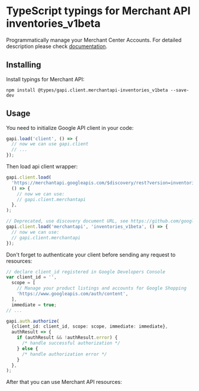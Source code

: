 # TypeScript typings for Merchant API inventories_v1beta

Programmatically manage your Merchant Center Accounts.
For detailed description please check [documentation](https://developers.google.com/merchant/api).

## Installing

Install typings for Merchant API:

```
npm install @types/gapi.client.merchantapi-inventories_v1beta --save-dev
```

## Usage

You need to initialize Google API client in your code:

```typescript
gapi.load('client', () => {
  // now we can use gapi.client
  // ...
});
```

Then load api client wrapper:

```typescript
gapi.client.load(
  'https://merchantapi.googleapis.com/$discovery/rest?version=inventories_v1beta',
  () => {
    // now we can use:
    // gapi.client.merchantapi
  },
);
```

```typescript
// Deprecated, use discovery document URL, see https://github.com/google/google-api-javascript-client/blob/master/docs/reference.md#----gapiclientloadname----version----callback--
gapi.client.load('merchantapi', 'inventories_v1beta', () => {
  // now we can use:
  // gapi.client.merchantapi
});
```

Don't forget to authenticate your client before sending any request to resources:

```typescript
// declare client_id registered in Google Developers Console
var client_id = '',
  scope = [
    // Manage your product listings and accounts for Google Shopping
    'https://www.googleapis.com/auth/content',
  ],
  immediate = true;
// ...

gapi.auth.authorize(
  {client_id: client_id, scope: scope, immediate: immediate},
  authResult => {
    if (authResult && !authResult.error) {
      /* handle successful authorization */
    } else {
      /* handle authorization error */
    }
  },
);
```

After that you can use Merchant API resources: <!-- TODO: make this work for multiple namespaces -->

```typescript

```
